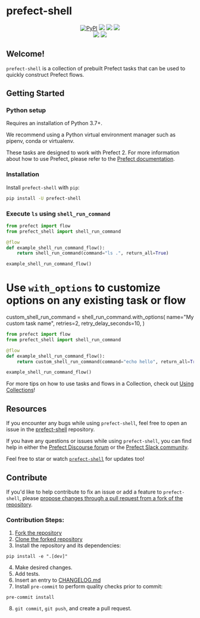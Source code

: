 # prefect-shell

<p align="center">
    <a href="https://pypi.python.org/pypi/prefect-shell/" alt="PyPI version">
        <img alt="PyPI" src="https://img.shields.io/pypi/v/prefect-shell?color=0052FF&labelColor=090422"></a>
    <a href="https://github.com/PrefectHQ/prefect-shell/" alt="Stars">
        <img src="https://img.shields.io/github/stars/PrefectHQ/prefect-shell?color=0052FF&labelColor=090422" /></a>
    <a href="https://pepy.tech/badge/prefect-shell/" alt="Downloads">
        <img src="https://img.shields.io/pypi/dm/prefect-shell?color=0052FF&labelColor=090422" /></a>
    <a href="https://github.com/PrefectHQ/prefect-shell/pulse" alt="Activity">
        <img src="https://img.shields.io/github/commit-activity/m/PrefectHQ/prefect-shell?color=0052FF&labelColor=090422" /></a>
    <br>
    <a href="https://prefect-community.slack.com" alt="Slack">
        <img src="https://img.shields.io/badge/slack-join_community-red.svg?color=0052FF&labelColor=090422&logo=slack" /></a>
    <a href="https://discourse.prefect.io/" alt="Discourse">
        <img src="https://img.shields.io/badge/discourse-browse_forum-red.svg?color=0052FF&labelColor=090422&logo=discourse" /></a>
</p>


## Welcome!

`prefect-shell` is a collection of prebuilt Prefect tasks that can be used to quickly construct Prefect flows.

## Getting Started

### Python setup

Requires an installation of Python 3.7+.

We recommend using a Python virtual environment manager such as pipenv, conda or virtualenv.

These tasks are designed to work with Prefect 2. For more information about how to use Prefect, please refer to the [Prefect documentation](https://orion-docs.prefect.io/).

### Installation

Install `prefect-shell` with `pip`:

```bash
pip install -U prefect-shell
```

### Execute `ls` using `shell_run_command`

```python
from prefect import flow
from prefect_shell import shell_run_command

@flow
def example_shell_run_command_flow():
    return shell_run_command(command="ls .", return_all=True)

example_shell_run_command_flow()
```

# Use `with_options` to customize options on any existing task or flow

custom_shell_run_command = shell_run_command.with_options(
    name="My custom task name",
    retries=2,
    retry_delay_seconds=10,
)

```python
from prefect import flow
from prefect_shell import shell_run_command

@flow
def example_shell_run_command_flow():
    return custom_shell_run_command(command="echo hello", return_all=True)

example_shell_run_command_flow()
```

For more tips on how to use tasks and flows in a Collection, check out [Using Collections](https://orion-docs.prefect.io/collections/usage/)!

## Resources

If you encounter any bugs while using `prefect-shell`, feel free to open an issue in the [prefect-shell](https://github.com/PrefectHQ/prefect-shell) repository.

If you have any questions or issues while using `prefect-shell`, you can find help in either the [Prefect Discourse forum](https://discourse.prefect.io/) or the [Prefect Slack community](https://prefect.io/slack).

Feel free to star or watch [`prefect-shell`](https://github.com/PrefectHQ/prefect-shell) for updates too!

## Contribute
 
If you'd like to help contribute to fix an issue or add a feature to `prefect-shell`, please [propose changes through a pull request from a fork of the repository](https://docs.github.com/en/pull-requests/collaborating-with-pull-requests/proposing-changes-to-your-work-with-pull-requests/creating-a-pull-request-from-a-fork).
 
### Contribution Steps:
1. [Fork the repository](https://docs.github.com/en/get-started/quickstart/fork-a-repo#forking-a-repository)
2. [Clone the forked repository](https://docs.github.com/en/get-started/quickstart/fork-a-repo#cloning-your-forked-repository)
3. Install the repository and its dependencies:
```
pip install -e ".[dev]"
```
4. Make desired changes.
5. Add tests.
6. Insert an entry to [CHANGELOG.md](https://github.com/PrefectHQ/prefect-shell/blob/main/CHANGELOG.md)
7. Install `pre-commit` to perform quality checks prior to commit:
```
pre-commit install
```
8. `git commit`, `git push`, and create a pull request.
